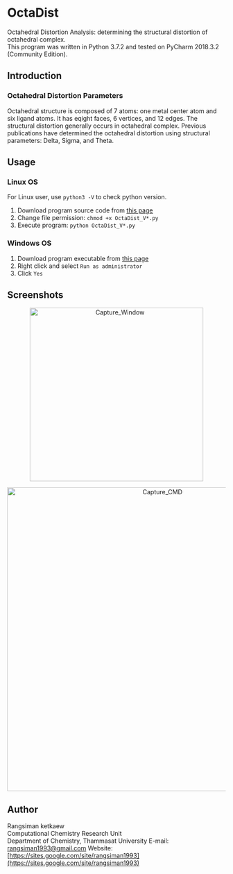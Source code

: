 # OctaDist
Octahedral Distortion Analysis: determining the structural distortion of octahedral complex. <br/>
This program was written in Python 3.7.2 and tested on PyCharm 2018.3.2 (Community Edition). <br/>

## Introduction
### Octahedral Distortion Parameters
Octahedral structure is composed of 7 atoms: one metal center atom and six ligand atoms. It has eqight faces, 6 vertices, and 12 edges.
The structural distortion generally occurs in octahedral complex. Previous publications have determined the octahedral distortion using structural parameters: Delta, Sigma, and Theta.
 
## Usage
### Linux OS
For Linux user, use `python3 -V` to check python version.
1. Download program source code from [this page](https://github.com/rangsimanketkaew/OctaDist)
2. Change file permission: `chmod +x OctaDist_V*.py`
3. Execute program: `python OctaDist_V*.py`

### Windows OS
1. Download program executable from [this page](https://github.com/rangsimanketkaew/OctaDist/releases)
2. Right click and select `Run as administrator`
3. Click `Yes`

## Screenshots
<p align="center">
   <img alt="Capture_Window" src="https://github.com/rangsimanketkaew/OctaDist/blob/master/Capture_Window.jpg" align=middle width="400pt" hight="100pt" /> 
<p/>

<p align="center">
<img alt="Capture_CMD" src="https://github.com/rangsimanketkaew/OctaDist/blob/master/Capture_CMD.jpg" align=middle width="700pt" hight="100pt" /> 
<p/>

## Author
Rangsiman ketkaew <br/>
Computational Chemistry Research Unit <br/>
Department of Chemistry, Thammasat University
E-mail: [rangsiman1993@gmail.com](rangsiman1993@gmail.com)
Website: [https://sites.google.com/site/rangsiman1993](https://sites.google.com/site/rangsiman1993)
